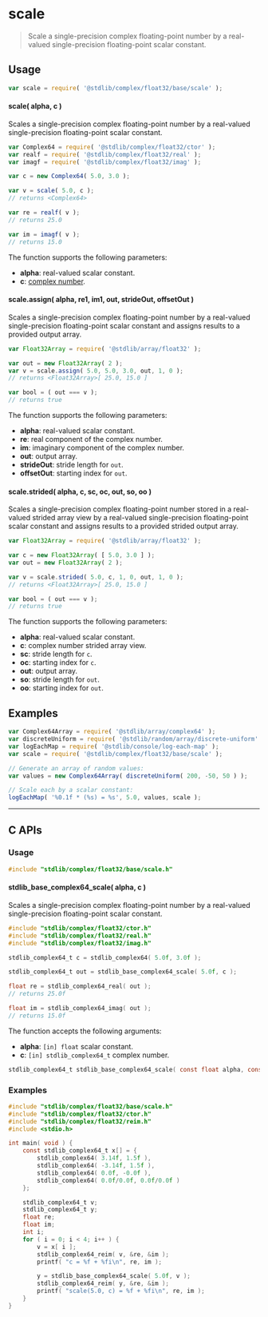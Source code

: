 <!--

@license Apache-2.0

Copyright (c) 2025 The Stdlib Authors.

Licensed under the Apache License, Version 2.0 (the "License");
you may not use this file except in compliance with the License.
You may obtain a copy of the License at

   http://www.apache.org/licenses/LICENSE-2.0

Unless required by applicable law or agreed to in writing, software
distributed under the License is distributed on an "AS IS" BASIS,
WITHOUT WARRANTIES OR CONDITIONS OF ANY KIND, either express or implied.
See the License for the specific language governing permissions and
limitations under the License.

-->

# scale

> Scale a single-precision complex floating-point number by a real-valued single-precision floating-point scalar constant.

<section class="intro">

</section>

<!-- /.intro -->

<section class="usage">

## Usage

```javascript
var scale = require( '@stdlib/complex/float32/base/scale' );
```

#### scale( alpha, c )

Scales a single-precision complex floating-point number by a real-valued single-precision floating-point scalar constant.

```javascript
var Complex64 = require( '@stdlib/complex/float32/ctor' );
var realf = require( '@stdlib/complex/float32/real' );
var imagf = require( '@stdlib/complex/float32/imag' );

var c = new Complex64( 5.0, 3.0 );

var v = scale( 5.0, c );
// returns <Complex64>

var re = realf( v );
// returns 25.0

var im = imagf( v );
// returns 15.0
```

The function supports the following parameters:

-   **alpha**: real-valued scalar constant.
-   **c**: [complex number][@stdlib/complex/float32/ctor].

#### scale.assign( alpha, re1, im1, out, strideOut, offsetOut )

Scales a single-precision complex floating-point number by a real-valued single-precision floating-point scalar constant and assigns results to a provided output array.

```javascript
var Float32Array = require( '@stdlib/array/float32' );

var out = new Float32Array( 2 );
var v = scale.assign( 5.0, 5.0, 3.0, out, 1, 0 );
// returns <Float32Array>[ 25.0, 15.0 ]

var bool = ( out === v );
// returns true
```

The function supports the following parameters:

-   **alpha**: real-valued scalar constant.
-   **re**: real component of the complex number.
-   **im**: imaginary component of the complex number.
-   **out**: output array.
-   **strideOut**: stride length for `out`.
-   **offsetOut**: starting index for `out`.

#### scale.strided( alpha, c, sc, oc, out, so, oo )

Scales a single-precision complex floating-point number stored in a real-valued strided array view by a real-valued single-precision floating-point scalar constant and assigns results to a provided strided output array.

```javascript
var Float32Array = require( '@stdlib/array/float32' );

var c = new Float32Array( [ 5.0, 3.0 ] );
var out = new Float32Array( 2 );

var v = scale.strided( 5.0, c, 1, 0, out, 1, 0 );
// returns <Float32Array>[ 25.0, 15.0 ]

var bool = ( out === v );
// returns true
```

The function supports the following parameters:

-   **alpha**: real-valued scalar constant.
-   **c**: complex number strided array view.
-   **sc**: stride length for `c`.
-   **oc**: starting index for `c`.
-   **out**: output array.
-   **so**: stride length for `out`.
-   **oo**: starting index for `out`.

</section>

<!-- /.usage -->

<section class="examples">

## Examples

<!-- eslint no-undef: "error" -->

```javascript
var Complex64Array = require( '@stdlib/array/complex64' );
var discreteUniform = require( '@stdlib/random/array/discrete-uniform' );
var logEachMap = require( '@stdlib/console/log-each-map' );
var scale = require( '@stdlib/complex/float32/base/scale' );

// Generate an array of random values:
var values = new Complex64Array( discreteUniform( 200, -50, 50 ) );

// Scale each by a scalar constant:
logEachMap( '%0.1f * (%s) = %s', 5.0, values, scale );
```

</section>

<!-- /.examples -->

<!-- C interface documentation. -->

* * *

<section class="c">

## C APIs

<!-- Section to include introductory text. Make sure to keep an empty line after the intro `section` element and another before the `/section` close. -->

<section class="intro">

</section>

<!-- /.intro -->

<!-- C usage documentation. -->

<section class="usage">

### Usage

```c
#include "stdlib/complex/float32/base/scale.h"
```

#### stdlib_base_complex64_scale( alpha, c )

Scales a single-precision complex floating-point number by a real-valued single-precision floating-point scalar constant.

```c
#include "stdlib/complex/float32/ctor.h"
#include "stdlib/complex/float32/real.h"
#include "stdlib/complex/float32/imag.h"

stdlib_complex64_t c = stdlib_complex64( 5.0f, 3.0f );

stdlib_complex64_t out = stdlib_base_complex64_scale( 5.0f, c );

float re = stdlib_complex64_real( out );
// returns 25.0f

float im = stdlib_complex64_imag( out );
// returns 15.0f
```

The function accepts the following arguments:

-   **alpha**: `[in] float` scalar constant.
-   **c**: `[in] stdlib_complex64_t` complex number.

```c
stdlib_complex64_t stdlib_base_complex64_scale( const float alpha, const stdlib_complex64_t c );
```

</section>

<!-- /.usage -->

<!-- C API usage notes. Make sure to keep an empty line after the `section` element and another before the `/section` close. -->

<section class="notes">

</section>

<!-- /.notes -->

<!-- C API usage examples. -->

<section class="examples">

### Examples

```c
#include "stdlib/complex/float32/base/scale.h"
#include "stdlib/complex/float32/ctor.h"
#include "stdlib/complex/float32/reim.h"
#include <stdio.h>

int main( void ) {
    const stdlib_complex64_t x[] = {
        stdlib_complex64( 3.14f, 1.5f ),
        stdlib_complex64( -3.14f, 1.5f ),
        stdlib_complex64( 0.0f, -0.0f ),
        stdlib_complex64( 0.0f/0.0f, 0.0f/0.0f )
    };

    stdlib_complex64_t v;
    stdlib_complex64_t y;
    float re;
    float im;
    int i;
    for ( i = 0; i < 4; i++ ) {
        v = x[ i ];
        stdlib_complex64_reim( v, &re, &im );
        printf( "c = %f + %fi\n", re, im );

        y = stdlib_base_complex64_scale( 5.0f, v );
        stdlib_complex64_reim( y, &re, &im );
        printf( "scale(5.0, c) = %f + %fi\n", re, im );
    }
}
```

</section>

<!-- /.examples -->

</section>

<!-- /.c -->

<!-- Section for related `stdlib` packages. Do not manually edit this section, as it is automatically populated. -->

<section class="related">

</section>

<!-- /.related -->

<!-- Section for all links. Make sure to keep an empty line after the `section` element and another before the `/section` close. -->

<section class="links">

[@stdlib/complex/float32/ctor]: https://github.com/stdlib-js/stdlib/tree/develop/lib/node_modules/%40stdlib/complex/float32/ctor

</section>

<!-- /.links -->
